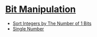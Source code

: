 # [Bit Manipulation](https://leetcode.com/tag/bit-manipulation/)
-   [Sort Integers by The Number of 1 Bits](https://leetcode.com/problems/sort-integers-by-the-number-of-1-bits/)
-   [Single Number](https://leetcode.com/problems/single-number/)
